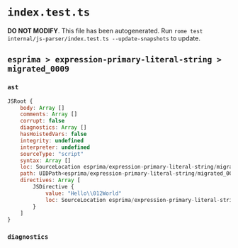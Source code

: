 # `index.test.ts`

**DO NOT MODIFY**. This file has been autogenerated. Run `rome test internal/js-parser/index.test.ts --update-snapshots` to update.

## `esprima > expression-primary-literal-string > migrated_0009`

### `ast`

```javascript
JSRoot {
	body: Array []
	comments: Array []
	corrupt: false
	diagnostics: Array []
	hasHoistedVars: false
	integrity: undefined
	interpreter: undefined
	sourceType: "script"
	syntax: Array []
	loc: SourceLocation esprima/expression-primary-literal-string/migrated_0009/input.js 1:0-1:16
	path: UIDPath<esprima/expression-primary-literal-string/migrated_0009/input.js>
	directives: Array [
		JSDirective {
			value: "Hello\\012World"
			loc: SourceLocation esprima/expression-primary-literal-string/migrated_0009/input.js 1:0-1:16
		}
	]
}
```

### `diagnostics`

```

```
